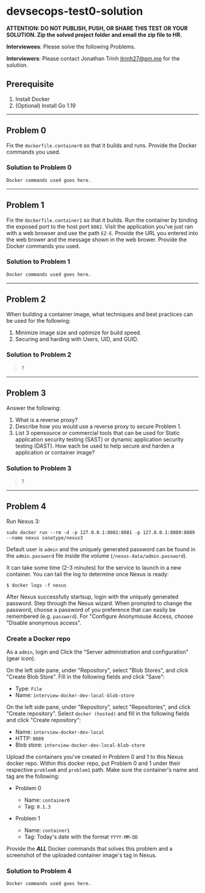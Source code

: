 # devsecops-test0-solution

__ATTENTION: DO NOT PUBLISH, PUSH, OR SHARE THIS TEST OR YOUR SOLUTION. Zip the solved project folder and email the zip file to HR.__

__Interviewees__: Please solve the following Problems.

__Interviewers__: Please contact Jonathan Trinh <jtrinh27@pm.me> for the solution.

## Prerequisite

1. Install Docker
2. (Optional) Install Go 1.19

---

## Problem 0

Fix the `dockerfile.container0` so that it builds and runs.
Provide the Docker commands you used.

### Solution to Problem 0

```bash
Docker commands used goes here.
```

---

## Problem 1

Fix the `dockerfile.container1` so that it builds.
Run the container by binding the exposed port to the host port `8082`.
Visit the application you've just ran with a web browser and use the path `EZ-E`. Provide the URL you entered into the web brower and the message shown in the web brower.
Provide the Docker commands you used.

### Solution to Problem 1

```bash
Docker commands used goes here.
```

---

## Problem 2

When building a container image, what techniques and best practices can be used for the following:

1. Minimize image size and optimize for build speed.
2. Securing and harding with Users, UID, and GUID.

### Solution to Problem 2

> ?

---

## Problem 3

Answer the following:

1. What is a reverse proxy?
2. Describe how you would use a reverse proxy to secure Problem 1.
3. List 3 opensource or commercial tools that can be used for Static application security testing (SAST) or dynamic application security testing (DAST). How each be used to help secure and harden a application or container image?

### Solution to Problem 3

> ?

---

## Problem 4

Run Nexus 3:

`sudo docker run --rm -d -p 127.0.0.1:8081:8081 -p 127.0.0.1:8089:8089 --name nexus sonatype/nexus3`

Default user is `admin` and the uniquely generated password can be found in the `admin.password` file inside the volume (`/nexus-data/admin.password`).

It can take some time (2-3 minutes) for the service to launch in a new container. You can tail the log to determine once Nexus is ready:

`$ docker logs -f nexus`

After Nexus successfully startsup, login with the uniquely generated password. Step through the Nexus wizard. When prompted to change the password, choose a password of you preference that can easily be remembered (e.g. `password`). For "Configure Anonymouse Access, choose "Disable anonymous access".

### Create a Docker repo

As a `admin`, login and Click the "Server administration and configuration" (gear icon).

On the left side pane, under "Repository", select "Blob Stores", and click "Create Blob Store". Fill in the following fields and click "Save":

- Type: `File`
- Name: `interview-docker-dev-local-blob-store`

On the left side pane, under "Repository", select "Repositories", and click "Create repository". Select `docker (hosted)` and fill in the following fields and click "Create repository":

- Name: `interview-docker-dev-local`
- HTTP: `8089`
- Blob store: `interview-docker-dev-local-blob-store`

Upload the containers you've created in Problem 0 and 1 to this Nexus docker repo. Within this docker repo, put Problem 0 and 1 under their respective `problem0` and `problem1` path. Make sure the container's name and tag are the following:

- Problem 0
  - Name: `container0`
  - Tag: `0.1.3`

- Problem 1
  - Name: `container1`
  - Tag: Today's date with the format `YYYY-MM-DD`

Provide the ___ALL___ Docker commands that solves this problem and a screenshot of the uploaded container image's tag in Nexus.

### Solution to Problem 4

```bash
Docker commands used goes here.
```
